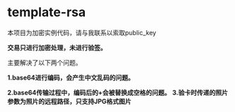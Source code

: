 # template-rsa

本项目为加密实例代码，请与我联系以索取public_key

**交易只进行加密处理，未进行验签。**

主要解决了以下两个问题。

**1.base64进行编码，会产生中文乱码的问题。**

**2.base64传输过程中，编码后的+会被替换成空格的问题。**
**3.验卡时传递的照片参数为照片的远程路径，只支持JPG格式图片**
